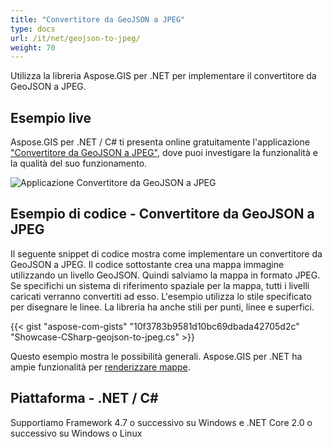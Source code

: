 ```yaml
---
title: "Convertitore da GeoJSON a JPEG"
type: docs
url: /it/net/geojson-to-jpeg/
weight: 70
---
```


Utilizza la libreria Aspose.GIS per .NET per implementare il convertitore da GeoJSON a JPEG.

## **Esempio live**

Aspose.GIS per .NET / C# ti presenta online gratuitamente l'applicazione ["Convertitore da GeoJSON a JPEG"](https://products.aspose.app/gis/viewer/geojson-to-jpeg), dove puoi investigare la funzionalità e la qualità del suo funzionamento.

![Applicazione Convertitore da GeoJSON a JPEG](viewer.png)

## **Esempio di codice - Convertitore da GeoJSON a JPEG**

Il seguente snippet di codice mostra come implementare un convertitore da GeoJSON a JPEG. Il codice sottostante crea una mappa immagine utilizzando un livello GeoJSON. Quindi salviamo la mappa in formato JPEG. Se specifichi un sistema di riferimento spaziale per la mappa, tutti i livelli caricati verranno convertiti ad esso.
L'esempio utilizza lo stile specificato per disegnare le linee. La libreria ha anche stili per punti, linee e superfici.

{{< gist "aspose-com-gists" "10f3783b9581d10bc69dbada42705d2c" "Showcase-CSharp-geojson-to-jpeg.cs" >}}

Questo esempio mostra le possibilità generali. Aspose.GIS per .NET ha ampie funzionalità per [renderizzare mappe](https://docs.aspose.com/gis/net/map-rendering/).

## **Piattaforma - .NET / C#**

Supportiamo Framework 4.7 o successivo su Windows e .NET Core 2.0 o successivo su Windows o Linux
